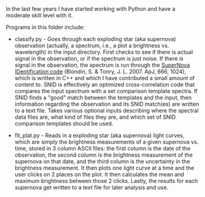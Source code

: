 In the last few years I have started working with Python and have a moderate skill level with it.

Programs in this folder include:

- classify.py - Goes through each exploding star (aka supernova) observation (actually, a spectrum, i.e., a plot a brightness vs. wavelength) in the input directory. First checks to see if there is actual signal in the observation, or if the spectrum is just noise. If there *is* signal in the observation, the spectrum is run through the [SuperNova IDentification code](https://people.lam.fr/blondin.stephane/software/snid/) (Blondin, S. & Tonry, J. L. 2007. ApJ, 666, 1024), which is written in C++ and which I have contributed a small amount of content to. SNID is effectively an optimized cross-correlation code that compares the input spectrum with a set comparison template spectra. If SNID finds a "good" match between the templates and the input, then information regarding the observation and its SNID match(es) are written to a text file. Takes various optional inputs describing where the spectral data files are, what kind of files they are, and which set of SNID comparison templates should be used.

- fit_plat.py - Reads in a exploding star (aka supernova) light curves, which are simply the brightness measurements of a given supernova vs. time, stored in 3 column ASCII files: the first column is the date of the observation, the second column is the brightness measurement of the supernova on that date, and the third column is the uncertainty in the brightness measurement. It then plots one light curve at a time and the user clicks on 2 places on the plot. It then calculates the mean and maximum brightness between those 2 clicks. Lastly, the results for each supernova get written to a text file for later analysis and use.
